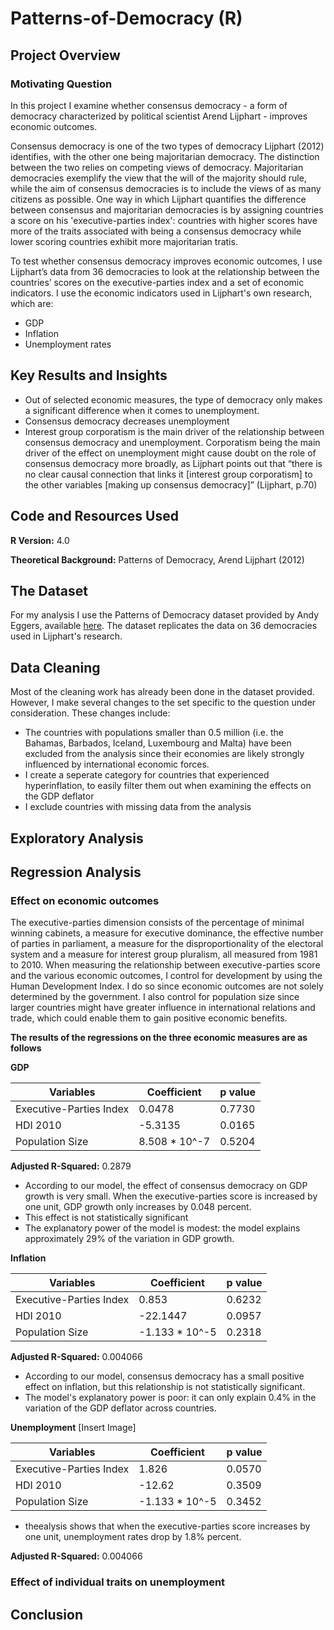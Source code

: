 # Patterns-of-Democracy (R)

## Project Overview 

### Motivating Question

In this project I examine whether consensus democracy - a form of democracy characterized by political scientist Arend Lijphart - improves economic outcomes. 

Consensus democracy is one of the two types of democracy Lijphart (2012) identifies, with the other one being majoritarian democracy. The distinction between the two relies on competing views of democracy. Majoritarian democracies exemplify the view that the will of the majority should rule, while the aim of consensus democracies is to include the views of as many citizens as possible. One way in which Lijphart quantifies the difference between consensus and majoritarian democracies is by assigning countries a score on his 'executive-parties index': countries with higher scores have more of the traits associated with being a consensus democracy while lower scoring countries exhibit more majoritarian tratis. 

To test whether consensus democracy improves economic outcomes, I use Lijphart’s data from 36 democracies to look at the relationship between the countries’ scores on the executive-parties index and a set of economic indicators. I use the economic indicators used in Lijphart's own research, which are: 

* GDP
* Inflation
* Unemployment rates

## Key Results and Insights 

* Out of selected economic measures, the type of democracy only makes a significant difference when it comes to unemployment.
* Consensus democracy decreases unemployment
* Interest group corporatism is the main driver of the relationship between consensus democracy and unemployment. Corporatism being the main driver of the effect on unemployment might cause doubt on the role of consensus democracy more broadly, as Lijphart points out that “there is no clear causal connection that links it [interest group corporatism] to the other variables [making up consensus democracy]” (Lijphart, p.70)

## Code and Resources Used 
**R Version:** 4.0 

**Theoretical Background:** Patterns of Democracy, Arend Lijphart (2012)

## The Dataset 
For my analysis I use the Patterns of Democracy dataset provided by Andy Eggers, available [here](http://andy.egge.rs/data.html). The dataset replicates the data on 36 democracies used in Lijphart's research. 

## Data Cleaning 
Most of the cleaning work has already been done in the dataset provided. However, I make several changes to the set specific to the question under consideration. These changes include: 

* The countries with populations smaller than 0.5 million (i.e. the Bahamas, Barbados, Iceland, Luxembourg and Malta) have been excluded from the analysis since their economies are likely strongly influenced by international economic forces.  
* I create a seperate category for countries that experienced hyperinflation, to easily filter them out when examining the effects on the GDP deflator 
* I exclude countries with missing data from the analysis

## Exploratory Analysis 




## Regression Analysis

### Effect on economic outcomes

The executive-parties dimension consists of the percentage of minimal winning cabinets, a measure for executive dominance, the effective number of parties in parliament, a measure for the disproportionality of the electoral system and a measure for interest group pluralism, all measured from 1981 to 2010. When measuring the relationship between executive-parties score and the various economic outcomes, I control for development by using the Human Development Index. I do so since economic outcomes are not solely determined by the government. I also control for population size since larger countries might have greater influence in international relations and trade, which could enable them to gain positive economic benefits. 

**The results of the regressions on the three economic measures are as follows**

**GDP**


| Variables | Coefficient | p value |
| ------------- | ------------- | --- |
| Executive-Parties Index  | 0.0478  | 0.7730 |
| HDI 2010  | -5.3135  | 0.0165 |
| Population Size | 8.508 * 10^-7 | 0.5204| 

**Adjusted R-Squared:** 0.2879

* According to our model, the effect of consensus democracy on GDP growth is very small. When the executive-parties score is increased by one unit, GDP growth only increases by 0.048 percent. 
* This effect is not statistically significant
* The explanatory power of the model is modest: the model explains approximately 29% of the variation in GDP growth. 

**Inflation**


| Variables | Coefficient | p value |
| ------------- | ------------- | --- |
| Executive-Parties Index  | 0.853  |0.6232  |
| HDI 2010  |-22.1447| 0.0957|
| Population Size | -1.133 * 10^-5 | 0.2318 |

**Adjusted R-Squared:** 0.004066 

* According to our model, consensus democracy has a small positive effect on inflation, but this relationship is not statistically significant. 
* The model's explanatory power is poor: it can only explain 0.4% in the variation of the GDP deflator across countries.  


**Unemployment**
[Insert Image] 


| Variables | Coefficient | p value |
| ------------- | ------------- | --- |
| Executive-Parties Index  |  1.826 |0.0570|
| HDI 2010  | -12.62 | 0.3509 |
| Population Size | -1.133 * 10^-5 | 0.3452 |

* theealysis shows that when the executive-parties score increases by one unit, unemployment rates drop by 1.8% percent.


**Adjusted R-Squared:** 0.004066 



### Effect of individual traits on unemployment

## Conclusion
